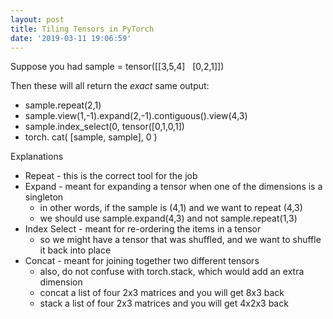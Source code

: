 ```yaml
---
layout: post
title: Tiling Tensors in PyTorch
date: '2019-03-11 19:06:59'
---
```


Suppose you had sample = tensor([[3,5,4] &nbsp; [0,2,1]])

Then these will all return the _exact_ same output:

- sample.repeat(2,1)
- sample.view(1,-1).expand(2,-1).contiguous().view(4,3)
- sample.index\_select(0, tensor([0,1,0,1])
- torch. cat( [sample, sample], 0 )
<!--kg-card-begin: markdown-->

Explanations

- Repeat - this is the correct tool for the job
- Expand - meant for expanding a tensor when one of the dimensions is a singleton
  - in other words, if the sample is (4,1) and we want to repeat (4,3)
  - we should use sample.expand(4,3) and not sample.repeat(1,3)
- Index Select - meant for re-ordering the items in a tensor
  - so we might have a tensor that was shuffled, and we want to shuffle it back into place
- Concat - meant for joining together two different tensors
  - also, do not confuse with torch.stack, which would add an extra dimension
  - concat a list of four 2x3 matrices and you will get 8x3 back
  - stack a list of four 2x3 matrices and you will get 4x2x3 back
<!--kg-card-end: markdown-->